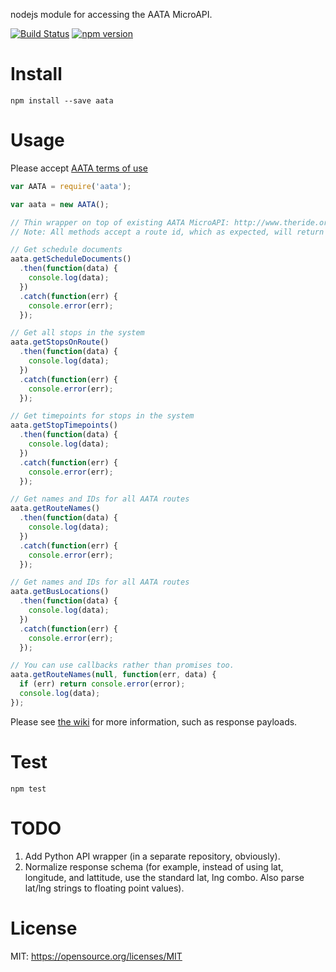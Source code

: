 nodejs module for accessing the AATA MicroAPI.

[![Build Status](https://travis-ci.org/akosel/node-aata.svg?branch=master)](https://travis-ci.org/akosel/node-aata)
[![npm version](https://badge.fury.io/js/aata.svg)](https://badge.fury.io/js/aata)

# Install
```
npm install --save aata
```

# Usage
Please accept [AATA terms of use](http://www.theride.org/AboutUs/DeveloperResources/TermsofUse)
```javascript
var AATA = require('aata');

var aata = new AATA();

// Thin wrapper on top of existing AATA MicroAPI: http://www.theride.org/AboutUs/Developer-Resources/Developer-Files
// Note: All methods accept a route id, which as expected, will return data for only that route.

// Get schedule documents
aata.getScheduleDocuments()
  .then(function(data) {
    console.log(data);
  })
  .catch(function(err) {
    console.error(err);
  });

// Get all stops in the system
aata.getStopsOnRoute()
  .then(function(data) {
    console.log(data);
  })
  .catch(function(err) {
    console.error(err);
  });

// Get timepoints for stops in the system
aata.getStopTimepoints()
  .then(function(data) {
    console.log(data);
  })
  .catch(function(err) {
    console.error(err);
  });

// Get names and IDs for all AATA routes
aata.getRouteNames()
  .then(function(data) {
    console.log(data);
  })
  .catch(function(err) {
    console.error(err);
  });

// Get names and IDs for all AATA routes
aata.getBusLocations()
  .then(function(data) {
    console.log(data);
  })
  .catch(function(err) {
    console.error(err);
  });

// You can use callbacks rather than promises too.
aata.getRouteNames(null, function(err, data) {
  if (err) return console.error(error);
  console.log(data);
});
```

Please see [the wiki](https://github.com/akosel/node-aata/wiki) for more information, such as response payloads.

# Test
```
npm test
```

# TODO
1. Add Python API wrapper (in a separate repository, obviously).
2. Normalize response schema (for example, instead of using lat, longitude, and lattitude, use the standard lat, lng combo. Also parse lat/lng strings to floating point values).

# License
MIT: https://opensource.org/licenses/MIT
